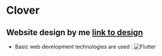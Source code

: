 # Clover
## Website design by me [link to design](https://www.figma.com/file/ciT9Cj80qF4I9MdbHQJVha/Clover?node-id=0%3A1&t=ivk1S0lCFlVJdwDX-0)
- Basic web development technologies are used :
![Flutter](https://img.shields.io/badge/-Flutter-090909?style=for-the-badge&logo=flutter&logoColor=47C5FB)
